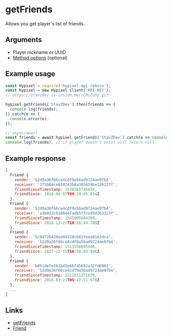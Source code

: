 # getFriends
Allows you get player's list of friends.
## Arguments
- Player nickname or UUID
- [Method options](https://hypixel.stavzdev.me/#/docs/main/master/typedef/MethodOptions) (optional)

## Example usage
```js
const Hypixel = require('hypixel-api-reborn');
const hypixel = new Hypixel.Client('API-KEY');
// https://stavzdev.is-inside.me/cCMiZdoy.gif

hypixel.getFriends('StavZDev').then(friends => {
  console.log(friends);
}).catch(e => {
  console.error(e);
});

// async/await
const friends = await hypixel.getFriends('StavZDev').catch(e => console.error(e));
console.log(friends); // if player doesn't exist will return null 
```
## Example response
```js
[
  Friend {
    sender: '52d9a36f66ce4cdf9a56ad9724ae9fb4',
    receiver: '1f5b04ce01d743b8a385019be12612ff',
    friendSinceTimestamp: 1528363745834,
    friendSince: 2018-06-07T09:29:05.834Z
  },
  Friend {
    sender: '52d9a36f66ce4cdf9a56ad9724ae9fb4',
    receiver: 'a36032c818844fadb5ffce49d363323f',
    friendSinceTimestamp: 1545905804709,
    friendSince: 2018-12-27T10:16:44.709Z
  },
  Friend {
    sender: '5c04726420ed4d328cb81feea9162dca',
    receiver: '52d9a36f66ce4cdf9a56ad9724ae9fb4',
    friendSinceTimestamp: 1513356605946,
    friendSince: 2017-12-15T16:50:05.946Z
  },
  Friend {
    sender: 'b051defe261b45e6b745602a32fd6903',
    receiver: '52d9a36f66ce4cdf9a56ad9724ae9fb4',
    friendSinceTimestamp: 1521611271670,
    friendSince: 2018-03-21T05:47:51.670Z
  },
  ...
]
```
## Links
- [getFriends](https://hypixel.stavzdev.me/#/docs/main/master/class/Client?scrollTo=getFriends)
- [Friend](https://hypixel.stavzdev.me/#/docs/main/master/class/Friend)